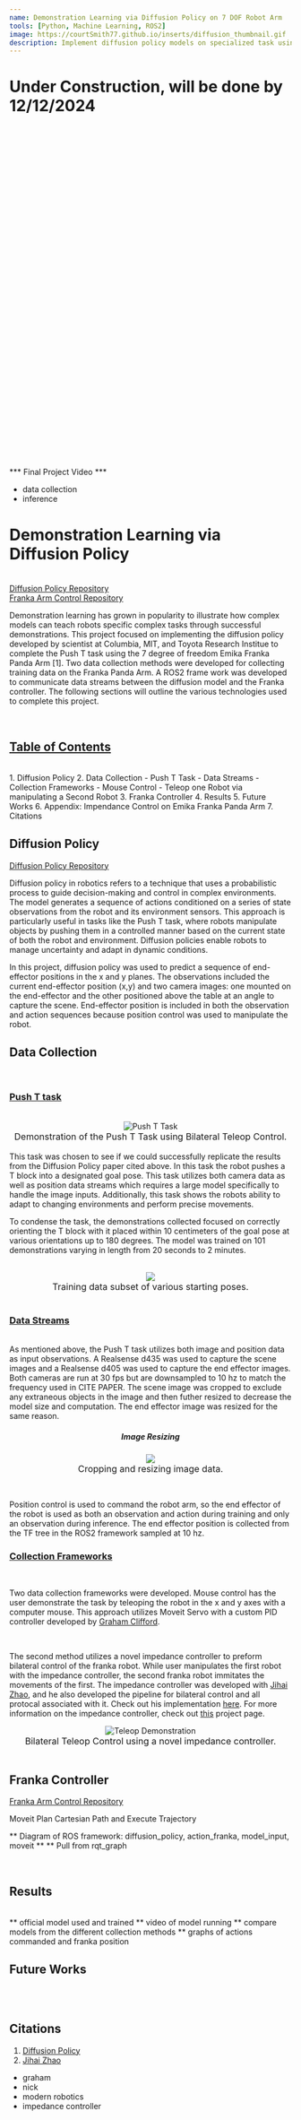```yaml
---
name: Demonstration Learning via Diffusion Policy on 7 DOF Robot Arm
tools: [Python, Machine Learning, ROS2]
image: https://courtSmith77.github.io/inserts/diffusion_thumbnail.gif
description: Implement diffusion policy models on specialized task using a Franka Panda Arm.
---
```


# Under Construction, will be done by 12/12/2024

<br>
<br>
<br>
<br>
<br>
<br>
<br>
<br>
<br>
<br>
<br>
<br>
<br>
<br>
<br>
<br>
<br>
<br>
<br>
<br>
<br>
<br>
<br>
<br>
<br>
<br>
<br>
<br>
<br>
<br>
<br>
<br>
<br>
<br>
<br>

*** Final Project Video ***
- data collection
- inference


# Demonstration Learning via Diffusion Policy
<br>
<!-- hyperlink to github -->
<a href="https://github.com/courtSmith77/diffusion_policy">Diffusion Policy Repository</a>
<br>
<a href="https://github.com/courtSmith77/FrankaTeleop">Franka Arm Control Repository</a>

Demonstration learning has grown in popularity to illustrate how complex models can teach robots specific complex tasks through successful demonstrations. This project focused on implementing the diffusion policy developed by scientist at Columbia, MIT, and Toyota Research Institue to complete the Push T task using the 7 degree of freedom Emika Franka Panda Arm [1]. Two data collection methods were developed for collecting training data on the Franka Panda Arm. A ROS2 frame work was developed to communicate data streams between the diffusion model and the Franka controller. The following sections will outline the various technologies used to complete this project.

<br>

## <u>Table of Contents</u>
<br>
1. Diffusion Policy
2. Data Collection
    - Push T Task
    - Data Streams
    - Collection Frameworks
        - Mouse Control
        - Teleop one Robot via manipulating a Second Robot
3. Franka Controller
4. Results
5. Future Works
6. Appendix: Impendance Control on Emika Franka Panda Arm
7. Citations
<br>

## <b>Diffusion Policy</b>
<a href="https://github.com/courtSmith77/diffusion_policy">Diffusion Policy Repository</a>
<br>

Diffusion policy in robotics refers to a technique that uses a probabilistic process to guide decision-making and control in complex environments. The model generates a sequence of actions conditioned on a series of state observations from the robot and its environment sensors. This approach is particularly useful in tasks like the Push T task, where robots  manipulate objects by pushing them in a controlled manner based on the current state of both the robot and environment. Diffusion policies enable robots to manage uncertainty and adapt in dynamic conditions.

In this project, diffusion policy was used to predict a sequence of end-effector positions in the x and y planes. The observations included the current end-effector position (x,y) and two camera images: one mounted on the end-effector and the other positioned above the table at an angle to capture the scene. End-effector position is included in both the observation and action sequences because position control was used to manipulate the robot.


## <b>Data Collection</b>
<br>

### <u>Push T task</u>
<br>

<center>
<img src="https://courtSmith77.github.io/inserts/pusht_taskexample.gif" alt="Push T Task" />
<figcaption style="font-size: 16px;">Demonstration of the Push T Task using Bilateral Teleop Control.</figcaption>
</center>

<br>
This task was chosen to see if we could successfully replicate the results from the Diffusion Policy paper cited above. In this task the robot pushes a T block into a designated goal pose. This task utilizes both camera data as well as position data streams which requires a large model specifically to handle the image inputs. Additionally, this task shows the robots ability to adapt to changing environments and perform precise movements.

To condense the task, the demonstrations collected focused on correctly orienting the T block with it placed within 10 centimeters of the goal pose at various orientations up to 180 degrees. The model was trained on 101 demonstrations varying in length from 20 seconds to 2 minutes.

<br>
<center>
<img src="{{ site.url }}{{ site.baseurl }}/inserts/dp_starting_poses.png"/>
<figcaption style="font-size: 16px;">Training data subset of various starting poses.</figcaption>
</center>
<br>


### <u>Data Streams</u>
<br>
As mentioned above, the Push T task utilizes both image and position data as input observations. A Realsense d435 was used to capture the scene images and a Realsense d405 was used to capture the end effector images. Both cameras are run at 30 fps but are downsampled to 10 hz to match the frequency used in CITE PAPER. The scene image was cropped to exclude any extraneous objects in the image and then futher resized to decrease the model size and computation. The end effector image was resized for the same reason.

<center>
<h5>Image Resizing</h5>
<figure>
    <img src="{{ site.url }}{{ site.baseurl }}/inserts/obs_data_image_resize.jpg"/>
    <figcaption style="font-size: 16px;">Cropping and resizing image data.</figcaption>
</figure>
</center>
<br>

Position control is used to command the robot arm, so the end effector of the robot is used as both an observation and action during training and only an observation during inference. The end effector position is collected from the TF tree in the ROS2 framework sampled at 10 hz.
<br>

### <u>Collection Frameworks</u>
<br>

Two data collection frameworks were developed. Mouse control has the user demonstrate the task by teleoping the robot in the x and y axes with a computer mouse. This approach utilizes Moveit Servo with a custom PID controller developed by  <a href="https://graham-clifford.com/Robot-Arm-Teleoperation-Through-Computer-Vision-Hand-Tracking/">Graham Clifford</a>.

<br>

The second method utilizes a novel impedance controller to preform bilateral control of the franka robot. While user manipulates the first robot with the impedance controller, the second franka robot immitates the movements of the first. The impedance controller was developed with <a href="https://jihaizhao.github.io/">Jihai Zhao</a>, and he also developed the pipeline for bilateral control and all protocal associated with it. Check out his implementation <a href="https://jihaizhao.github.io/linked_posts/Ergodic.html">here</a>. For more information on the impedance controller, check out <a href="https://courtsmith77.github.io/projects/08-impedancecontrol">this</a> project page.

<center>
<img src="https://courtSmith77.github.io/inserts/teleop_demo.gif" alt="Teleop Demonstration" />
<figcaption style="font-size: 16px;">Bilateral Teleop Control using a novel impedance controller.</figcaption>
</center>

<br>

## <b>Franka Controller</b>
<a href="https://github.com/courtSmith77/FrankaTeleop">Franka Arm Control Repository</a>
<br>

Moveit Plan Cartesian Path and Execute Trajectory

** Diagram of ROS framework: diffusion_policy, action_franka, model_input, moveit **
** Pull from rqt_graph

<br>

## <b>Results</b>

<br>
** official model used and trained
** video of model running
** compare models from the different collection methods
** graphs of actions commanded and franka position
<br>

## <b>Future Works</b>
<br>


<br>

## <b>Citations</b>
1. <a href="https://diffusion-policy.cs.columbia.edu/">Diffusion Policy</a>
2. <a href="https://jihaizhao.github.io/">Jihai Zhao</a>
- graham
- nick
- modern robotics
- impedance controller



